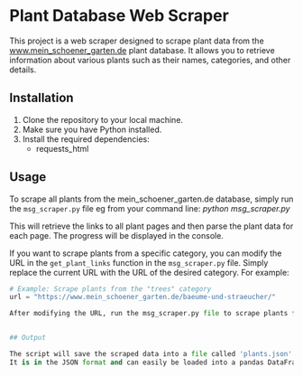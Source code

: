 # Plant Database Web Scraper

This project is a web scraper designed to scrape plant data from the www.mein_schoener_garten.de plant database. It allows you to retrieve information about various plants such as their names, categories, and other details.

## Installation

1. Clone the repository to your local machine.
2. Make sure you have Python installed.
3. Install the required dependencies:
    - requests_html


## Usage

To scrape all plants from the mein_schoener_garten.de database, simply run the `msg_scraper.py` file eg from your command line: *python msg_scraper.py*

This will retrieve the links to all plant pages and then parse the plant data for each page. The progress will be displayed in the console.

If you want to scrape plants from a specific category, you can modify the URL in the `get_plant_links` function in the `msg_scraper.py` file. Simply replace the current URL with the URL of the desired category. For example:

```python
# Example: Scrape plants from the "trees" category
url = "https://www.mein_schoener_garten.de/baeume-und-straeucher/"

After modifying the URL, run the msg_scraper.py file to scrape plants from the specified category.


## Output

The script will save the scraped data into a file called 'plants.json' in the same folder.
It is in the JSON format and can easily be loaded into a pandas DataFrame using pd.read_json() method.